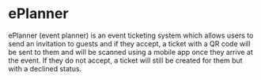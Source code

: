 # ePlanner

ePlanner (event planner) is an event ticketing system which allows users to send an invitation to guests and if they accept, a ticket with a QR code will be sent to them and will be scanned using a mobile app once they arrive at the event. If they do not accept, a ticket will still be created for them but with a declined status.
